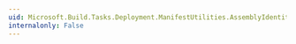 ```yaml
---
uid: Microsoft.Build.Tasks.Deployment.ManifestUtilities.AssemblyIdentity.XmlProcessorArchitecture
internalonly: False
---
```

